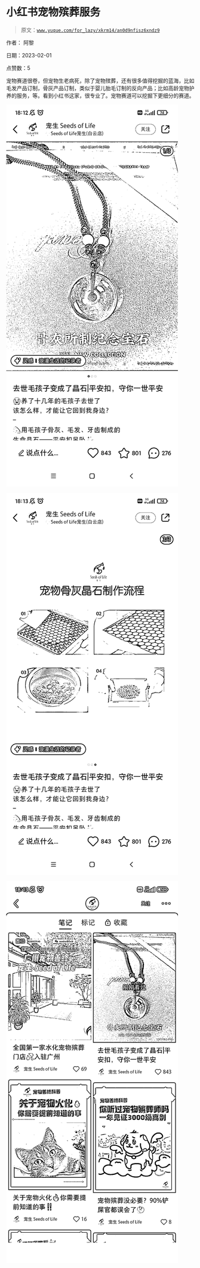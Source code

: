# 小红书宠物殡葬服务

> 原文：[`www.yuque.com/for_lazy/xkrm14/an0d9nfisz6xndz9`](https://www.yuque.com/for_lazy/xkrm14/an0d9nfisz6xndz9)



作者： 阿黎 

日期：2023-02-01 

点赞数：5 

宠物赛道很卷，但宠物生老病死，除了宠物殡葬，还有很多值得挖掘的蓝海，比如毛发产品订制，骨灰产品订制，类似于婴儿胎毛订制的反向产品；比如高龄宠物护养的服务，等。看到小红书这家，很专业了。宠物赛道可以挖掘下更细分的赛道。 

![](img/b8cabbf124014b3a011a9f15fa269184.png) 

![](img/c9cf4f6b8dd00e2df18f8a97ab6496f2.png) 

![](img/06fbeac7491dd32468779db4df8187ed.png) 

